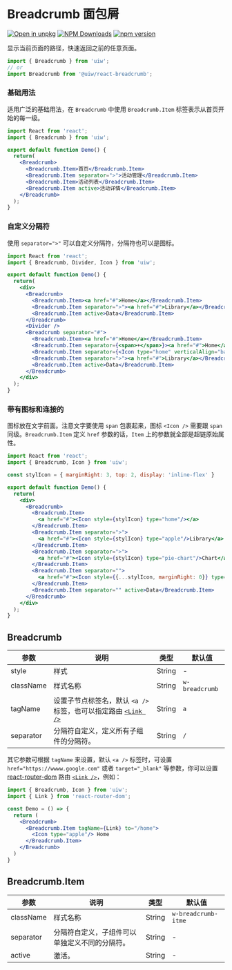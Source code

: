 Breadcrumb 面包屑
===

[![Open in unpkg](https://img.shields.io/badge/Open%20in-unpkg-blue)](https://uiwjs.github.io/npm-unpkg/#/pkg/@uiw/react-breadcrumb/file/README.md)
[![NPM Downloads](https://img.shields.io/npm/dm/@uiw/react-breadcrumb.svg?style=flat)](https://www.npmjs.com/package/@uiw/react-breadcrumb)
[![npm version](https://img.shields.io/npm/v/@uiw/react-breadcrumb.svg?label=@uiw/react-breadcrumb)](https://npmjs.com/@uiw/react-breadcrumb)

显示当前页面的路径，快速返回之前的任意页面。

```jsx
import { Breadcrumb } from 'uiw';
// or
import Breadcrumb from '@uiw/react-breadcrumb';
```

### 基础用法

适用广泛的基础用法，在 `Breadcrumb` 中使用 `Breadcrumb.Item` 标签表示从首页开始的每一级。

```jsx mdx:preview
import React from 'react';
import { Breadcrumb } from 'uiw';

export default function Demo() {
  return(
    <Breadcrumb>
      <Breadcrumb.Item>首页</Breadcrumb.Item>
      <Breadcrumb.Item separator=">">活动管理</Breadcrumb.Item>
      <Breadcrumb.Item>活动列表</Breadcrumb.Item>
      <Breadcrumb.Item active>活动详情</Breadcrumb.Item>
    </Breadcrumb>
  );
}
```

### 自定义分隔符

使用 `separator=">"` 可以自定义分隔符，分隔符也可以是图标。

```jsx mdx:preview
import React from 'react';
import { Breadcrumb, Divider, Icon } from 'uiw';

export default function Demo() {
  return(
    <div>
      <Breadcrumb>
        <Breadcrumb.Item><a href="#">Home</a></Breadcrumb.Item>
        <Breadcrumb.Item separator=">"><a href="#">Library</a></Breadcrumb.Item>
        <Breadcrumb.Item active>Data</Breadcrumb.Item>
      </Breadcrumb>
      <Divider />
      <Breadcrumb separator="#">
        <Breadcrumb.Item><a href="#">Home</a></Breadcrumb.Item>
        <Breadcrumb.Item separator={<span>+</span>}><a href="#">Home</a></Breadcrumb.Item>
        <Breadcrumb.Item separator={<Icon type="home" verticalAlign="baseline" />}><a href="#">Icon</a></Breadcrumb.Item>
        <Breadcrumb.Item separator=">"><a href="#">Library</a></Breadcrumb.Item>
        <Breadcrumb.Item active>Data</Breadcrumb.Item>
      </Breadcrumb>
    </div>
  );
}
```

### 带有图标和连接的

图标放在文字前面。注意文字要使用 `span` 包裹起来，图标 `<Icon />` 需要跟 `span` 同级。`Breadcrumb.Item` 定义 `href` 参数的话，`Item` 上的参数就全部是超链原始属性。

```jsx mdx:preview
import React from 'react';
import { Breadcrumb, Icon } from 'uiw';

const stylIcon = { marginRight: 3, top: 2, display: 'inline-flex' }

export default function Demo() {
  return(
    <div>
      <Breadcrumb>
        <Breadcrumb.Item>
          <a href="#"><Icon style={stylIcon} type="home"/></a>
        </Breadcrumb.Item>
        <Breadcrumb.Item separator=">">
          <a href="#"><Icon style={stylIcon} type="apple"/>Library</a>
        </Breadcrumb.Item>
        <Breadcrumb.Item separator=">">
          <a href="#"><Icon style={stylIcon} type="pie-chart"/>Chart</a>
        </Breadcrumb.Item>
        <Breadcrumb.Item separator="">
          <a href="#"><Icon style={{...stylIcon, marginRight: 0}} type="star-on"/> Chart</a>
        </Breadcrumb.Item>
        <Breadcrumb.Item separator="" active>Data</Breadcrumb.Item>
      </Breadcrumb>
    </div>
  );
}
```

## Breadcrumb

| 参数 | 说明 | 类型 | 默认值 |
|--------- |-------- |--------- |-------- |
| style | 样式 | String | - |
| className | 样式名称 | String | `w-breadcrumb` |
| tagName | 设置子节点标签名，默认 `<a />` 标签，也可以指定路由 [`<Link />`](https://reacttraining.com/react-router/web/api/Link) | String | `a` |
| separator | 分隔符自定义，定义所有子组件的分隔符。 | String | `/` |

其它参数可根据 `tagName` 来设置，默认 `<a />` 标签时，可设置 `href="https://wwww.google.com"` 或者 `target="_blank"` 等参数，你可以设置 [react-router-dom](https://github.com/ReactTraining/react-router) 路由 [`<Link />`](https://reacttraining.com/react-router/web/api/Link)，例如：

```jsx
import { Breadcrumb, Icon } from 'uiw';
import { Link } from 'react-router-dom';

const Demo = () => {
  return (
    <Breadcrumb>
      <Breadcrumb.Item tagName={Link} to="/home">
        <Icon type="apple"/> Home
      </Breadcrumb.Item>
    </Breadcrumb>
  )
}
```

## Breadcrumb.Item

| 参数 | 说明 | 类型 | 默认值 |
|--------- |-------- |--------- |-------- |
| className | 样式名称 | String | `w-breadcrumb-itme` |
| separator | 分隔符自定义，子组件可以单独定义不同的分隔符。 | String | - |
| active | 激活。 | String | - |

